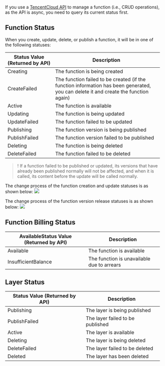 

If you use a [TencentCloud API](https://intl.cloud.tencent.com/document/product/583/17235) to manage a function (i.e., CRUD operations), as the API is async, you need to query its current status first.

## Function Status

When you create, update, delete, or publish a function, it will be in one of the following statuses:

| Status Value (Returned by API) | Description                                                 |
| --------------------------- | ---------------------------------------------------- |
| Creating                    | The function is being created                                           |
| CreateFailed                | The function failed to be created (if the function information has been generated, you can delete it and create the function again) |
| Active                      | The function is available                                             |
| Updating                    | The function is being updated                                           |
| UpdateFailed                | The function failed to be updated                                         |
| Publishing                  | The function version is being published                                        |
| PublishFailed               | The function version failed to be published                                     |
| Deleting                    | The function is being deleted                                           |
| DeleteFailed                | The function failed to be deleted                                         |



>! If a function failed to be published or updated, its versions that have already been published normally will not be affected, and when it is called, its content before the update will be called normally.

The change process of the function creation and update statuses is as shown below:
![](https://main.qcloudimg.com/raw/a49f5ac2e5c0340c87e6cd3aaa17ffe7.png)



The change process of the function version release statuses is as shown below:
![](https://main.qcloudimg.com/raw/e4ee43d6c507a14b7bd5b2247af83bed.png)



## Function Billing Status

| AvailableStatus Value (Returned by API) | Description                 |
| -------------------------------------------- | -------------------- |
| Available                                    | The function is available             |
| InsufficientBalance                          | The function is unavailable due to arrears |



## Layer Status

| Status Value (Returned by API) | Description                                                 |
| --------------------------- | ---------- |
| Publishing                  | The layer is being published   |
| PublishFailed               | The layer failed to be published |
| Active                      | The layer is available     |
| Deleting                    | The layer is being deleted   |
| DeleteFailed                | The layer failed to be deleted |
| Deleted                     | The layer has been deleted   |

